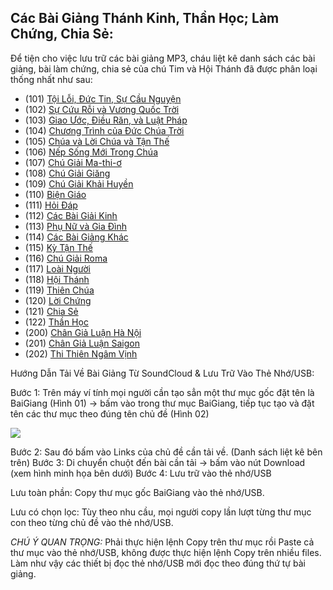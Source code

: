 ## Các Bài Giảng Thánh Kinh, Thần Học; Làm Chứng, Chia Sẻ:

Để tiện cho việc lưu trữ các bài giảng MP3, cháu liệt kê danh sách các 
bài giảng, bài làm chứng, chia sẻ của chú Tim và Hội Thánh đã được phân
loại thống nhất như sau:

* (101) [Tội Lỗi, Đức Tin, Sự Cầu Nguyện](https://soundcloud.com/huynh-christian-timothy/sets/101_toiloiductinsucaunguyen)
* (102) [Sự Cứu Rỗi và Vương Quốc Trời](https://soundcloud.com/huynh-christian-timothy/sets/102_sucuuroivuongquoctroi)
* (103) [Giao Ước, Điều Răn, và Luật Pháp](https://soundcloud.com/huynh-christian-timothy/sets/103_giaouocdieuranluatphap)
* (104) [Chương Trình của Đức Chúa Trời](https://soundcloud.com/huynh-christian-timothy/sets/104_chuongtrinhcuaducchuatroi)
* (105) [Chúa và Lời Chúa và Tận Thế](https://soundcloud.com/huynh-christian-timothy/sets/105_loichuatanthe)
* (106) [Nếp Sống Mới Trong Chúa](https://soundcloud.com/huynh-christian-timothy/sets/106_nepsongmoitrongchua)
* (107) [Chú Giải Ma-thi-ơ](https://soundcloud.com/huynh-christian-timothy/sets/107_chugiaimathio)
* (108) [Chú Giải Giăng](https://soundcloud.com/huynh-christian-timothy/sets/108_chugiaigiang)
* (109) [Chú Giải Khải Huyền](https://soundcloud.com/huynh-christian-timothy/sets/109_chugiaikhaihuyen)
* (110) [Biện Giáo](https://soundcloud.com/huynh-christian-timothy/sets/110_biengiao)
* (111) [Hỏi Đáp](https://soundcloud.com/huynh-christian-timothy/sets/111_hoivadap)
* (112) [Các Bài Giải Kinh](https://soundcloud.com/huynh-christian-timothy/sets/112_giaikinh)
* (113) [Phụ Nữ và Gia Đình](https://soundcloud.com/huynh-christian-timothy/sets/113_phunugiadinh)
* (114) [Các Bài Giảng Khác](https://soundcloud.com/huynh-christian-timothy/sets/114_cacbaigiangkhac)
* (115) [Kỳ Tận Thế](https://soundcloud.com/huynh-christian-timothy/sets/115_kytanthe)
* (116) [Chú Giải Roma](https://soundcloud.com/huynh-christian-timothy/sets/116_chugiairoma)
* (117) [Loài Người](https://soundcloud.com/huynh-christian-timothy/sets/117_loainguoi)
* (118) [Hội Thánh](https://soundcloud.com/huynh-christian-timothy/sets/118_hoithanh)
* (119) [Thiên Chúa](https://soundcloud.com/huynh-christian-timothy/sets/119_thienchua)
* (120) [Lời Chứng](https://soundcloud.com/huynh-christian-timothy/sets/120_loichung)
* (121) [Chia Sẻ](https://soundcloud.com/huynh-christian-timothy/sets/121_chiase)
* (122) [Thần Học](https://soundcloud.com/huynh-christian-timothy/sets/122_thanhoc)
* (200) [Chân Giả Luận Hà Nội](https://soundcloud.com/huynh-christian-timothy/sets/200_changialuanhanoi)
* (201) [Chân Giả Luận Saigon](https://soundcloud.com/huynh-christian-timothy/sets/201_changialuansaigon)
* (202) [Thi Thiên Ngâm Vịnh](https://soundcloud.com/huynh-christian-timothy/sets/202_thithienngamvinh)

Hướng Dẫn Tải Về Bài Giảng Từ SoundCloud & Lưu Trữ Vào Thẻ Nhớ/USB:

Bước 1: Trên máy ví tính mọi người cần tạo sẳn một thư mục gốc đặt tên là 
BaiGiang (Hình 01) -> bấm vào trong thư mục BaiGiang, tiếp tục tạo và đặt tên 
các thư mục theo đúng tên chủ đề (Hình 02)

![](https://lh6.googleusercontent.com/x--kKdF7THQZARr2VfWQ-oNG5OS-Hqp_pZ2jgpSAgqsGdpbmnc88ghA1sNvfpybtnR7dsECQvSUJyhhKw9S9tdVjgr2EacxqlkGtVpowZPvR9MX_a9wY5jzpr3dX2eBCaQ)

Bước 2: Sau đó bấm vào Links của chủ đề cần tải về. (Danh sách liệt kê bên trên)
Bước 3: Di chuyển chuột đến bài cần tải -> bấm vào nút Download (xem hình minh họa bên dưới)
Bước 4: Lưu trữ vào thẻ nhớ/USB

Lưu toàn phần: Copy thư mục gốc BaiGiang vào thẻ nhớ/USB.

Lưu có chọn lọc: Tùy theo nhu cầu, mọi người copy lần lượt từng thư mục con theo từng chủ đề vào thẻ nhớ/USB.

*CHÚ Ý QUAN TRỌNG:* Phải thực hiện lệnh Copy trên thư mục rồi Paste cả thư mục vào thẻ nhớ/USB, không được thực hiện lệnh Copy trên nhiều files. Làm như vậy các thiết bị đọc thẻ nhớ/USB mới đọc theo đúng thứ tự bài giảng.
